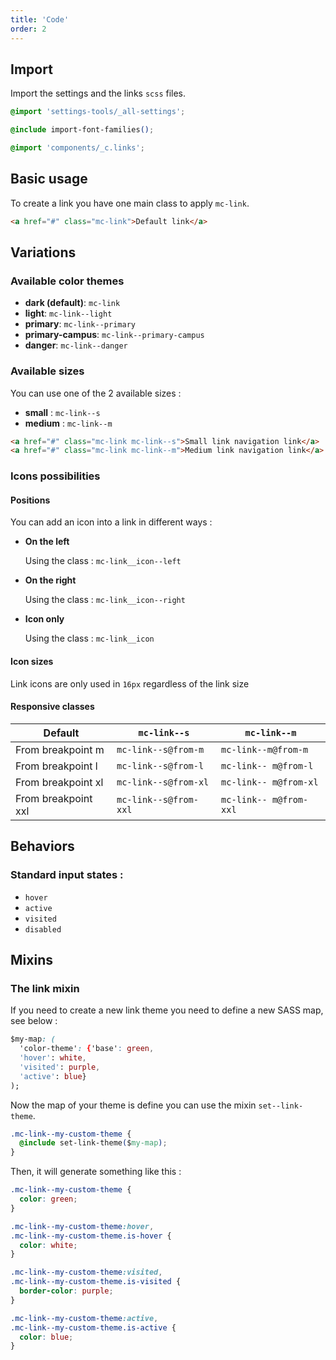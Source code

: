 ```yaml
---
title: 'Code'
order: 2
---
```


## Import

Import the settings and the links `scss` files.

```css
@import 'settings-tools/_all-settings';

@include import-font-families();

@import 'components/_c.links';
```

## Basic usage

To create a link you have one main class to apply `mc-link`.

```html
<a href="#" class="mc-link">Default link</a>
```

<preview path="src/pages/Components/Links/previews/link-default"></preview>

## Variations

### Available color themes

- **dark (default)**: `mc-link`
- **light**: `mc-link--light`
- **primary**: `mc-link--primary`
- **primary-campus**: `mc-link--primary-campus`
- **danger**: `mc-link--danger`

<preview path="src/pages/Components/Links/previews/link-styles"></preview>

### Available sizes

You can use one of the 2 available sizes :

- **small** : `mc-link--s`
- **medium** : `mc-link--m`

```html
<a href="#" class="mc-link mc-link--s">Small link navigation link</a>
<a href="#" class="mc-link mc-link--m">Medium link navigation link</a>
```

<preview path="src/pages/Components/Links/previews/link-sizes"></pattern>

### Icons possibilities

#### Positions

You can add an icon into a link in different ways :

- **On the left**

  Using the class : `mc-link__icon--left`

  <preview path="src/pages/Components/Links/previews/link-icon-left"></preview>

* **On the right**

  Using the class : `mc-link__icon--right`

  <preview path="src/pages/Components/Links/previews/link-icon-right"></preview>

* **Icon only**

  Using the class : `mc-link__icon`

<preview path="src/pages/Components/Links/previews/link-icon-only"></preview>

#### Icon sizes

Link icons are only used in `16px` regardless of the link size

<preview path="src/pages/Components/Links/previews/link-icon"></preview>

#### Responsive classes

| Default             | `mc-link--s`          | `mc-link--m`           |
| ------------------- | --------------------- | ---------------------- |
| From breakpoint m   | `mc-link--s@from-m`   | `mc-link--m@from-m`    |
| From breakpoint l   | `mc-link--s@from-l`   | `mc-link-- m@from-l`   |
| From breakpoint xl  | `mc-link--s@from-xl`  | `mc-link-- m@from-xl`  |
| From breakpoint xxl | `mc-link--s@from-xxl` | `mc-link-- m@from-xxl` |

## Behaviors

### Standard input states :

- `hover`
- `active`
- `visited`
- `disabled`

<preview path="src/pages/Components/Links/previews/link-state"></preview>

## Mixins

### The link mixin

If you need to create a new link theme you need to define a new SASS map, see below :

```css
$my-map: (
  'color-theme': {'base': green,
  'hover': white,
  'visited': purple,
  'active': blue}
);
```

Now the map of your theme is define you can use the mixin `set--link-theme`.

```css
.mc-link--my-custom-theme {
  @include set-link-theme($my-map);
}
```

Then, it will generate something like this :

```css
.mc-link--my-custom-theme {
  color: green;
}

.mc-link--my-custom-theme:hover,
.mc-link--my-custom-theme.is-hover {
  color: white;
}

.mc-link--my-custom-theme:visited,
.mc-link--my-custom-theme.is-visited {
  border-color: purple;
}

.mc-link--my-custom-theme:active,
.mc-link--my-custom-theme.is-active {
  color: blue;
}
```
